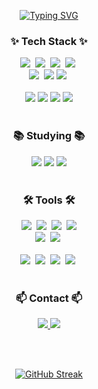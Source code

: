<!--타이틀 부분-->
<div align="center">

  [![Typing SVG](https://readme-typing-svg.demolab.com?font=Fira+Code&weight=600&size=22&pause=1000&random=false&width=435&lines=Hello%2C+I'm+developer+Mr.Joo)](https://git.io/typing-svg)

</div>

<!--내용 부분-->
<h3 align="center">✨ Tech Stack ✨</h3>
<div align="center">
  <img src="https://img.shields.io/badge/react-20232a.svg?style=for-the-badge&logo=react&logoColor=61DAFB" />&nbsp 
  <img src="https://img.shields.io/badge/javascript-F7DF1E.svg?style=for-the-badge&logo=javascript&logoColor=20232a"&nbsp 
  <img src="https://img.shields.io/badge/html5-E34F26.svg?style=for-the-badge&logo=html5&logoColor=white" />&nbsp 
  <img src="https://img.shields.io/badge/flutter-20232a.svg?style=for-the-badge&logo=flutter&logoColor=02569B" />&nbsp 
    <img src="https://img.shields.io/badge/graphQL-20232a.svg?style=for-the-badge&logo=graphQL&logoColor=E10098" />&nbsp 
</div>

<div align="center">
  <img src="https://img.shields.io/badge/swift-red?style=for-the-badge&logo=swift&logoColor=ffd35b"
  <img src="https://img.shields.io/badge/tailwindcss-1daabb.svg?style=for-the-badge&logo=tailwind-css&logoColor=white" />&nbsp 
  <img src="https://img.shields.io/badge/css3-1572B6.svg?style=for-the-badge&logo=css3&logoColor=white" />
  <img src="https://img.shields.io/badge/android-1572B6.svg?style=for-the-badge&logo=android&logoColor=white" />&nbsp 

</div>

<br>

<div align="center">
  <img src="https://img.shields.io/badge/python-3670A0?style=for-the-badge&logo=python&logoColor=ffdd54" />
  <img src="https://img.shields.io/badge/pandas-150458.svg?style=for-the-badge&logo=pandas&logoColor=white" />
  <img src="https://img.shields.io/badge/numpy-4d77cf.svg?style=for-the-badge&logo=numpy&logoColor=white" />
  <img src="https://img.shields.io/badge/Matplotlib-11557c.svg?style=for-the-badge&logo=Matplotlib&logoColor=white" />
</div>

<br>

<h3 align="center">📚 Studying 📚</h3>
<div align="center">
  <img src="https://img.shields.io/badge/typescript-007ACC.svg?style=for-the-badge&logo=typescript&logoColor=white" />
  <img src="https://img.shields.io/badge/React%20Query-FF4154?style=for-the-badge&logo=react%20query&logoColor=white" />
  <img src="https://img.shields.io/badge/flutter-3578E5?style=for-the-badge&logo=flutter&logoColor=white" />
</div>

<br>

<h3 align="center">🛠 Tools 🛠</h3>
<div align="center">
  <img src="https://img.shields.io/badge/git-F05033.svg?style=for-the-badge&logo=git&logoColor=white" />&nbsp
  <img src="https://img.shields.io/badge/github-181717.svg?style=for-the-badge&logo=github&logoColor=white" />&nbsp 
  <img src="https://img.shields.io/badge/Notion-F3F3F3.svg?style=for-the-badge&logo=notion&logoColor=black" />&nbsp 
    <img src="https://img.shields.io/badge/Figma-F3F3F3.svg?style=for-the-badge&logo=figma&logoColor=pink" />
</div>

<div align="center">
  <img src="https://img.shields.io/badge/adobe%20photoshop-08253c.svg?style=for-the-badge&logo=adobe%20photoshop&logoColor=37abff" />&nbsp 
  <img src="https://img.shields.io/badge/figma-F24E1E.svg?style=for-the-badge&logo=figma&logoColor=white" />&nbsp 
</div>

<br>

<div align="center">
  <img src="https://img.shields.io/badge/VSCode-2C2C32.svg?style=for-the-badge&logo=visual-studio-code&logoColor=22ABF3" />&nbsp 
    <img src="https://img.shields.io/badge/Android Studio-2C2C32.svg?style=for-the-badge&logo=android-studio&logoColor=white" />&nbsp 
  <img src="https://img.shields.io/badge/jupyter-2C2C32.svg?style=for-the-badge&logo=jupyter&logoColor=F37726" />&nbsp 
    <img src="https://img.shields.io/badge/xcode-2C2C32.svg?style=for-the-badge&logo=xcode&logoColor=22ABF3" />&nbsp 
<!--   <img src="https://img.shields.io/badge/Colab-2C2C32.svg?style=for-the-badge&logo=googlecolab&logoColor=F9AB00" />&nbsp -->
</div>

<br>

<h3 align="center">📫 Contact 📫</h3>
<div align="center">
  <a href="https://developer0524.tistory.com/">
    <img src="https://img.shields.io/badge/Velog-1EBC8F?style=for-the-badge&logo=velog&logoColor=white" />
  </a>
  <a href="tmdgus4475@gmail.com">
    <img
      src="https://img.shields.io/badge/tmdgus4475@gmail.com-D14836?style=for-the-badge&logo=gmail&logoColor=white"/>
  </a>
</div>

</br></br>

<div align="center">
  
[![GitHub Streak](https://github-readme-streak-stats.herokuapp.com/?user=JooSeunghyeon&theme=tokyonight)](https://git.io/streak-stats)
</div>
